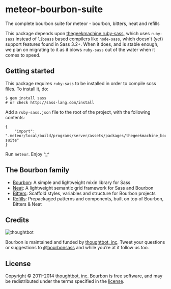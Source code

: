 # meteor-bourbon-suite
The complete bourbon suite for meteor - bourbon, bitters, neat and refills

This package depends upon [thegeekmachine:ruby-sass](https://github.com/thegeekmachine/meteor-ruby-sass), which uses `ruby-sass` instead of `libsass` based compilers like `node-sass`, which doesn't (yet) support features found in Sass 3.2+. When it does, and is stable enough, we plan on migrating to it as it blows `ruby-sass` out of the water when it comes to speed.

## Getting started

This package requires `ruby-sass` to be installed in order to compile scss files. To install it, do:

    $ gem install sass
    # or check http://sass-lang.com/install

Add a `ruby-sass.json` file to the root of the project, with the following contents:

    {
        "import": ".meteor/local/build/programs/server/assets/packages/thegeekmachine_bourbon-suite"
    }

Run `meteor`. Enjoy ^\_^


## The Bourbon family

- [Bourbon](http://bourbon.io): A simple and lightweight mixin library for Sass
- [Neat](http://neat.bourbon.io): A lightweight semantic grid framework for Sass and Bourbon
- [Bitters](http://bitters.bourbon.io): Scaffold styles, variables and structure for Bourbon projects
- [Refills](http://refills.bourbon.io): Prepackaged patterns and components, built on top of Bourbon, Bitters & Neat

## Credits

![thoughtbot](http://thoughtbot.com/images/tm/logo.png)

Bourbon is maintained and funded by [thoughtbot, inc](http://thoughtbot.com). Tweet your questions or suggestions to [@bourbonsass](https://twitter.com/bourbonsass) and while you’re at it follow us too.

## License

Copyright © 2011–2014 [thoughtbot, inc](http://thoughtbot.com). Bourbon is free software, and may be redistributed under the terms specified in the [license](LICENSE.md).
